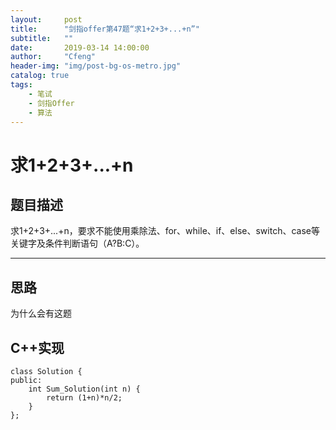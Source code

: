 ```yaml
---
layout:     post
title:      "剑指offer第47题“求1+2+3+...+n”"
subtitle:   ""
date:       2019-03-14 14:00:00
author:     "Cfeng"
header-img: "img/post-bg-os-metro.jpg"
catalog: true
tags:
    - 笔试
    - 剑指Offer
    - 算法
---
```

# 求1+2+3+...+n
## 题目描述
求1+2+3+...+n，要求不能使用乘除法、for、while、if、else、switch、case等关键字及条件判断语句（A?B:C）。
***
## 思路
为什么会有这题
## C++实现
```
class Solution {
public:
    int Sum_Solution(int n) {
        return (1+n)*n/2;
    }
};
```
